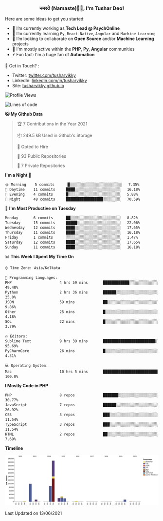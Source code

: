 <h3 align="center">नमस्ते (Namaste)🙏🏻, I'm Tushar Deo!</h3>

Here are some ideas to get you started:

- 🔭 I’m currently working as **Tech Lead @ PsychOnline**
- 🌱 I’m currently learning `Py`, `React-Native`, `Angular` and `Machine Learning`
- 👯 I’m looking to collaborate on **Open Source** and/or **Machine Learning** projects
- 💬 I'm mostly active within the **PHP**, **Py**, **Angular** communities
- ⚡ Fun fact: I'm a huge fan of **Automation**

📣 Get in Touch? :
- Twitter: [twitter.com/tusharvikky](https://twitter.com/tusharvikky)
- LinkedIn: [linkedin.com/in/tusharvikky](https://www.linkedin.com/in/tusharvikky/)
- Site: [tusharvikky.github.io](https://tusharvikky.github.io/)

<!--START_SECTION:waka-->
![Profile Views](http://img.shields.io/badge/Profile%20Views-0-blue)

![Lines of code](https://img.shields.io/badge/From%20Hello%20World%20I%27ve%20Written-513052%20lines%20of%20code-blue)

**🐱 My Github Data** 

> 🏆 7 Contributions in the Year 2021
 > 
> 📦 249.5 kB Used in Github's Storage 
 > 
> 💼 Opted to Hire
 > 
> 📜 93 Public Repositories 
 > 
> 🔑 7 Private Repositories  
 > 
**I'm a Night 🦉** 

```text
🌞 Morning    5 commits      █░░░░░░░░░░░░░░░░░░░░░░░░   7.35% 
🌆 Daytime    11 commits     ████░░░░░░░░░░░░░░░░░░░░░   16.18% 
🌃 Evening    4 commits      █░░░░░░░░░░░░░░░░░░░░░░░░   5.88% 
🌙 Night      48 commits     █████████████████░░░░░░░░   70.59%

```
📅 **I'm Most Productive on Tuesday** 

```text
Monday       6 commits      ██░░░░░░░░░░░░░░░░░░░░░░░   8.82% 
Tuesday      15 commits     █████░░░░░░░░░░░░░░░░░░░░   22.06% 
Wednesday    12 commits     ████░░░░░░░░░░░░░░░░░░░░░   17.65% 
Thursday     11 commits     ████░░░░░░░░░░░░░░░░░░░░░   16.18% 
Friday       1 commits      ░░░░░░░░░░░░░░░░░░░░░░░░░   1.47% 
Saturday     12 commits     ████░░░░░░░░░░░░░░░░░░░░░   17.65% 
Sunday       11 commits     ████░░░░░░░░░░░░░░░░░░░░░   16.18%

```


📊 **This Week I Spent My Time On** 

```text
⌚︎ Time Zone: Asia/Kolkata

💬 Programming Languages: 
PHP                      4 hrs 59 mins       ████████████░░░░░░░░░░░░░   49.48% 
Python                   2 hrs 36 mins       ██████░░░░░░░░░░░░░░░░░░░   25.8% 
JSON                     59 mins             ██░░░░░░░░░░░░░░░░░░░░░░░   9.86% 
Other                    25 mins             █░░░░░░░░░░░░░░░░░░░░░░░░   4.18% 
SQL                      22 mins             █░░░░░░░░░░░░░░░░░░░░░░░░   3.79%

🔥 Editors: 
Sublime Text             9 hrs 39 mins       ████████████████████████░   95.69% 
PyCharmCore              26 mins             █░░░░░░░░░░░░░░░░░░░░░░░░   4.31%

💻 Operating System: 
Mac                      10 hrs 5 mins       █████████████████████████   100.0%

```

**I Mostly Code in PHP** 

```text
PHP                      8 repos             ███████░░░░░░░░░░░░░░░░░░   30.77% 
JavaScript               7 repos             ██████░░░░░░░░░░░░░░░░░░░   26.92% 
CSS                      3 repos             ███░░░░░░░░░░░░░░░░░░░░░░   11.54% 
TypeScript               3 repos             ███░░░░░░░░░░░░░░░░░░░░░░   11.54% 
HTML                     2 repos             ██░░░░░░░░░░░░░░░░░░░░░░░   7.69%

```


**Timeline**

![Chart not found](https://raw.githubusercontent.com/tusharvikky/tusharvikky/master/charts/bar_graph.png) 


 Last Updated on 13/06/2021
<!--END_SECTION:waka-->


